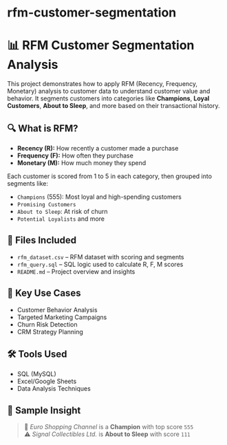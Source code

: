 # rfm-customer-segmentation
# 📊 RFM Customer Segmentation Analysis

This project demonstrates how to apply RFM (Recency, Frequency, Monetary) analysis to customer data to understand customer value and behavior. It segments customers into categories like **Champions**, **Loyal Customers**, **About to Sleep**, and more based on their transactional history.

## 🔍 What is RFM?

- **Recency (R):** How recently a customer made a purchase
- **Frequency (F):** How often they purchase
- **Monetary (M):** How much money they spend

Each customer is scored from 1 to 5 in each category, then grouped into segments like:
- `Champions` (555): Most loyal and high-spending customers
- `Promising Customers`
- `About to Sleep`: At risk of churn
- `Potential Loyalists` and more

## 📂 Files Included

- `rfm_dataset.csv` – RFM dataset with scoring and segments
- `rfm_query.sql` – SQL logic used to calculate R, F, M scores
- `README.md` – Project overview and insights

## 🧠 Key Use Cases

- Customer Behavior Analysis  
- Targeted Marketing Campaigns  
- Churn Risk Detection  
- CRM Strategy Planning  

## 🛠️ Tools Used

- SQL (MySQL)
- Excel/Google Sheets
- Data Analysis Techniques

## 📌 Sample Insight

> 🎯 *Euro Shopping Channel* is a **Champion** with top score `555`  
> ⚠️ *Signal Collectibles Ltd.* is **About to Sleep** with score `111`


